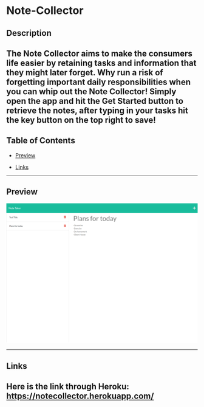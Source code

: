 # Note-Collector

## Description
The Note Collector aims to make the consumers life easier by retaining tasks and information that they might later forget. Why run a risk of forgetting important daily responsibilities when you can whip out the Note Collector! Simply open the app and hit the Get Started button to retrieve the notes, after typing in your tasks hit the key button on the top right to save!
---

## Table of Contents

- [Preview](#Preview)

- [Links](#links)


---

## Preview

![splash-page](./images/localhost_3001_notes.png)


---



## Links

Here is the link through Heroku: https://notecollector.herokuapp.com/
---